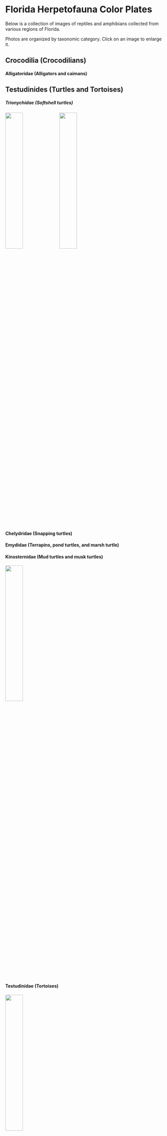# Florida Herpetofauna Color Plates

Below is a collection of images of reptiles and amphibians collected from various regions of Florida.

Photos are organized by taxonomic category. Click on an image to enlarge it.

## Crocodilia (Crocodilians)
#### Alligatoridae (Alligators and caimans)
<p align="left">

</p>

## Testudinides (Turtles and Tortoises)
##### Trionychidae (Softshell turtles)
<p align="left">
<img width="33%" height="33%" src="https://user-images.githubusercontent.com/32546509/93156527-4f2ced00-f6d6-11ea-9b94-478bcc1b2436.jpg">
<img width="33%" height="33%" src="">
</p>

#### Chelydridae (Snapping turtles)
<p align="left">

</p>

#### Emydidae (Terrapins, pond turtles, and marsh turtle)
<p align="left">

</p>
</p>

#### Kinosternidae (Mud turtles and musk turtles)
<p align="left">
<img width="33%" height="33%" src="https://user-images.githubusercontent.com/32546509/93156548-5227dd80-f6d6-11ea-818e-88a211858494.jpg">
</p>

#### Testudinidae (Tortoises)
<p align="left">
<img width="33%" height="33%" src="https://user-images.githubusercontent.com/32546509/93235828-17f92300-f74c-11ea-8fa1-7db760df01c2.jpg">
</p>

#### Dermochelyidae (Sea turtles)
<p align="left">
<img width="33%" height="33%" src="https://user-images.githubusercontent.com/32546509/93248646-1fc1c300-f75e-11ea-8bff-9ee679fc3f3a.jpg">
</p>

## Squamata (Lizards, Snakes, and Amphisbaenids)
### Lacertilia (Lizards and Skinks)
#### Agamidae (Agamids)
<p align="left">
<img width="33%" height="33%" src="https://user-images.githubusercontent.com/32546509/93156538-50f6b080-f6d6-11ea-9a63-696f2f7c1e9f.jpg">
<img width="33%" height="33%" src="https://user-images.githubusercontent.com/32546509/93247332-2818fe80-f75c-11ea-97bd-ad77b300e14d.jpg">
</p>

#### Dactyloidae (Anoles)
<p align="left">
<img width="33%" height="33%" src="https://user-images.githubusercontent.com/32546509/93247740-bf7e5180-f75c-11ea-849b-37f9f2bd5fbe.jpg">
<img width="33%" height="33%" src="https://user-images.githubusercontent.com/32546509/93248323-b04bd380-f75d-11ea-8e09-64ee0ca3245d.jpg">
<img width="33%" height="34%" src="https://user-images.githubusercontent.com/32546509/93248157-78dd2700-f75d-11ea-8655-ecbd643c007d.jpg">
<img width="33%" height="33%" src="https://user-images.githubusercontent.com/32546509/93248620-146e9780-f75e-11ea-9b92-cdb8bc821a87.jpg">
<img width="33%" height="33%" src="https://user-images.githubusercontent.com/32546509/93247999-37e51280-f75d-11ea-9c4d-fcb3b85d1de4.jpg">
<img width="33%" height="33%" src="https://user-images.githubusercontent.com/32546509/93248009-3b789980-f75d-11ea-9f23-b7c554075fc7.jpg">
</p>

#### Scincidae (Skinks)
<p align="left">
<img width="33%" height="33%" src="https://user-images.githubusercontent.com/32546509/93233827-85578480-f749-11ea-94ba-c9a668ecba95.jpg">
<img width="33%" height="33%" src="https://user-images.githubusercontent.com/32546509/93248238-97432280-f75d-11ea-8c43-6e606bd4e64e.jpg">
</p>

#### Teiidae (Whiptails)
<p align="left">
<img width="33%" height="33%" src="https://user-images.githubusercontent.com/32546509/93248655-25b7a400-f75e-11ea-9212-880b9b58bd9a.jpg">
</p>

#### Phrynosomatidae (Spiny lizards)
<p align="left">
<img width="33%" height="33%" src="https://user-images.githubusercontent.com/32546509/93156520-4dfbc000-f6d6-11ea-81cf-a9201da36639.jpg">
<img width="33%" height="33%" src="https://user-images.githubusercontent.com/32546509/93247345-2d764900-f75c-11ea-929b-43a330f50692.jpg">
</p>

#### Leiocephalidae (Curly-tail lizards)
<p align="left">

</p>

#### Gekkonidae (Geckos)
<p align="left">
<img width="33%" height="33%" src="https://user-images.githubusercontent.com/32546509/93248631-17698800-f75e-11ea-8aa0-95b5bc35a6f8.jpg">
</p>

#### Iguanidae (Iguanids)
<p align="left">

</p>

#### Corytophanidae (Basilisks)
<p align="left">

</p>

#### Chamelionidae (Chamelions)
<p align="left">
<img width="33%" height="33%" src="https://user-images.githubusercontent.com/32546509/93235888-29dac600-f74c-11ea-83b2-888f595456a0.jpg">
</p>

#### Anguidae (Glass lizards)
<p align="left">
<img width="33%" height="33%" src="https://user-images.githubusercontent.com/32546509/93234690-994fb600-f74a-11ea-9b77-f16d46f54720.jpg">
</p>

#### Rhineuridae (Worm lizards)
<p align="left">
<img width="33%" height="33%" src="https://user-images.githubusercontent.com/32546509/93233788-7bce1c80-f749-11ea-857f-d1ae66390bf2.jpg">
</p>

### (Snakes)
#### Viperidae (Vipers)
<p align="left">
<img width="33%" height="33%" src="https://user-images.githubusercontent.com/32546509/93234759-acfb1c80-f74a-11ea-8457-377d45e01298.jpg">
<img width="33%" height="33%" src="https://user-images.githubusercontent.com/32546509/93233240-d87d0780-f748-11ea-9fd9-b08b219697b4.jpg">
<img width="33%" height="33%" src="https://user-images.githubusercontent.com/32546509/93249269-09683700-f75f-11ea-81d9-5269ee408f1a.jpg">
</p>

#### Pythonidae (Pythons)
<p align="left">
<img width="33%" height="33%" src="https://user-images.githubusercontent.com/32546509/93156551-52c07400-f6d6-11ea-96b0-2c4786ac26d5.jpg">
</p>

#### Colubridae (Colubrids)
<p align="left">
<img width="33%" height="33%" src="https://user-images.githubusercontent.com/32546509/93235324-622dd480-f74b-11ea-8ad8-24d6bf20ed01.jpg">
<img width="33%" height="33%" src="https://user-images.githubusercontent.com/32546509/93235308-5b06c680-f74b-11ea-8e6d-b00f9e88243d.jpg">
<img width="33%" height="33%" src="https://user-images.githubusercontent.com/32546509/93156531-4fc58380-f6d6-11ea-8f79-cc59f4bf9143.jpg">
<img width="33%" height="33%" src="https://user-images.githubusercontent.com/32546509/93156544-518f4700-f6d6-11ea-80a3-4e381494be33.jpg">
<img width="33%" height="33%" src="https://user-images.githubusercontent.com/32546509/93156546-5227dd80-f6d6-11ea-9556-90de966bd5da.jpg">
<img width="33%" height="33%" src="https://user-images.githubusercontent.com/32546509/93156553-53590a80-f6d6-11ea-9c79-b8c9384ef656.jpg">
<img width="33%" height="33%" src="https://user-images.githubusercontent.com/32546509/93156556-53f1a100-f6d6-11ea-899b-b0e91315bcb4.jpg">
<img width="33%" height="33%" src="https://user-images.githubusercontent.com/32546509/93156559-548a3780-f6d6-11ea-93aa-786104a2bb8b.jpg">
<img width="33%" height="33%" src="https://user-images.githubusercontent.com/32546509/93156557-548a3780-f6d6-11ea-8910-094c402176e0.jpg">
<img width="33%" height="33%" src="https://user-images.githubusercontent.com/32546509/93249282-0cfbbe00-f75f-11ea-8ba3-bd3673abba7f.jpg">
<img width="33%" height="33%" src="https://user-images.githubusercontent.com/32546509/93249220-f81f2a80-f75e-11ea-92d4-43231fb771fc.jpg">
<img width="33%" height="33%" src="https://user-images.githubusercontent.com/32546509/93233305-e894e700-f748-11ea-8e8a-89f48a64cc73.jpg">
<img width="33%" height="33%" src="https://user-images.githubusercontent.com/32546509/93234205-00209f80-f74a-11ea-9fd8-bf303bbf7180.jpg">
<img width="33%" height="33%" src="https://user-images.githubusercontent.com/32546509/93234435-48d85880-f74a-11ea-90cb-554705425aff.jpg">
<img width="33%" height="33%" src="https://user-images.githubusercontent.com/32546509/93234470-555cb100-f74a-11ea-8e90-1c6705b4456c.jpg">
<img width="33%" height="33%" src="https://user-images.githubusercontent.com/32546509/93234395-3d852d00-f74a-11ea-9386-070335a5d4b4.jpg">
<img width="33%" height="33%" src="https://user-images.githubusercontent.com/32546509/93235733-f5670a00-f74b-11ea-963a-81660f7c6414.jpg">
<img width="33%" height="33%" src="https://user-images.githubusercontent.com/32546509/93247153-d96b6480-f75b-11ea-822f-5e0f853e7fde.jpg">
</p>

#### Typhlopidae (Blind snakes)
<p align="left">
<img width="33%" height="33%" src="https://user-images.githubusercontent.com/32546509/93156550-52c07400-f6d6-11ea-9a0e-95330933138f.jpg">
</p>

#### Elapidae (Elapids)
<p align="left">
<img width="33%" height="33%" src="https://user-images.githubusercontent.com/32546509/93235396-8093d000-f74b-11ea-8657-919f67fb83c3.jpg">
</p>

## Anura (Frogs and Toads)
#### Ranidae (True frogs)
<p align="left">

</p>

#### Leptodactylidae (Thin-toed frogs)
<p align="left">
<img width="33%" height="33%" src="https://user-images.githubusercontent.com/32546509/93156535-505e1a00-f6d6-11ea-843a-1358c765a63b.jpg">
</p>

#### Hylidae (Tree frogs)
<p align="left">
<img width="33%" height="33%" src="https://user-images.githubusercontent.com/32546509/93156541-50f6b080-f6d6-11ea-9190-f0a66e000cdf.jpg">
</p>

#### Eleutherodactylidae (Rain frogs)
<p align="left">

</p>

#### Microhylidae (Microhylid frogs)
<p align="left">

</p>

#### Bufonidae (Toads)
<p align="left">

</p>

#### Scaphiopodidae (Spadefoot toads)
<p align="left">

</p>

### Urodela
#### Sirenidae (Sirens)
<p align="left">

</p>
